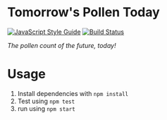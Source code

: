 # Tomorrow's Pollen Today
[![JavaScript Style Guide](https://img.shields.io/badge/code%20style-standard-brightgreen.svg)](http://standardjs.com/)
[![Build Status](https://travis-ci.org/goibon/tomorrows-pollen-today.svg?branch=master)](https://travis-ci.org/goibon/tomorrows-pollen-today)

_The pollen count of the future, today!_

# Usage

1. Install dependencies with `npm install`
2. Test using `npm test`
3. run using `npm start`
